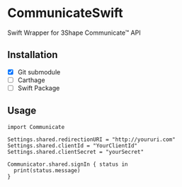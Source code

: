 # CommunicateSwift
Swift Wrapper for 3Shape Communicate™ API

## Installation

- [X] Git submodule
- [ ] Carthage
- [ ] Swift Package

## Usage

```
import Communicate

Settings.shared.redirectionURI = "http://youruri.com"
Settings.shared.clientId = "YourClientId"
Settings.shared.clientSecret = "yourSecret"

Communicator.shared.signIn { status in
  print(status.message)
}

```
